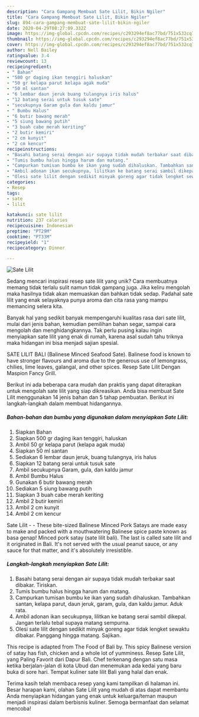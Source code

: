 ```yaml
---
description: "Cara Gampang Membuat Sate Lilit, Bikin Ngiler"
title: "Cara Gampang Membuat Sate Lilit, Bikin Ngiler"
slug: 894-cara-gampang-membuat-sate-lilit-bikin-ngiler
date: 2020-04-29T08:27:09.332Z
image: https://img-global.cpcdn.com/recipes/c293294ef8ac77bd/751x532cq70/sate-lilit-foto-resep-utama.jpg
thumbnail: https://img-global.cpcdn.com/recipes/c293294ef8ac77bd/751x532cq70/sate-lilit-foto-resep-utama.jpg
cover: https://img-global.cpcdn.com/recipes/c293294ef8ac77bd/751x532cq70/sate-lilit-foto-resep-utama.jpg
author: Nell Bailey
ratingvalue: 3.4
reviewcount: 13
recipeingredient:
- " Bahan"
- "500 gr daging ikan tenggiri haluskan"
- "50 gr kelapa parut kelapa agak muda"
- "50 ml santan"
- "6 lembar daun jeruk buang tulangnya iris halus"
- "12 batang serai untuk tusuk sate"
- "secukupnya Garam gula dan kaldu jamur"
- " Bumbu Halus"
- "6 butir bawang merah"
- "5 siung bawang putih"
- "3 buah cabe merah keriting"
- "2 butir kemiri"
- "2 cm kunyit"
- "2 cm kencur"
recipeinstructions:
- "Basahi batang serai dengan air supaya tidak mudah terbakar saat dibakar. Tiriskan."
- "Tumis bumbu halus hingga harum dan matang."
- "Campurkan tumisan bumbu ke ikan yang sudah dihaluskan. Tambahkan santan, kelapa parut, daun jeruk, garam, gula, dan kaldu jamur. Aduk rata."
- "Ambil adonan ikan secukupnya, lilitkan ke batang serai sambil dikepal. Jangan terlalu tebal supaya matang sempurna."
- "Olesi sate lilit dengan sedikit minyak goreng agar tidak lengket sewaktu dibakar. Panggang hingga matang. Sajikan."
categories:
- Resep
tags:
- sate
- lilit

katakunci: sate lilit 
nutrition: 237 calories
recipecuisine: Indonesian
preptime: "PT29M"
cooktime: "PT33M"
recipeyield: "1"
recipecategory: Dinner

---
```



![Sate Lilit](https://img-global.cpcdn.com/recipes/c293294ef8ac77bd/751x532cq70/sate-lilit-foto-resep-utama.jpg)

Sedang mencari inspirasi resep sate lilit yang unik? Cara membuatnya memang tidak terlalu sulit namun tidak gampang juga. Jika keliru mengolah maka hasilnya tidak akan memuaskan dan bahkan tidak sedap. Padahal sate lilit yang enak selayaknya punya aroma dan cita rasa yang mampu memancing selera kita.

Banyak hal yang sedikit banyak mempengaruhi kualitas rasa dari sate lilit, mulai dari jenis bahan, kemudian pemilihan bahan segar, sampai cara mengolah dan menghidangkannya. Tak perlu pusing kalau ingin menyiapkan sate lilit yang enak di rumah, karena asal sudah tahu triknya maka hidangan ini bisa menjadi sajian spesial.

SATE LILIT BALI (Balinese Minced Seafood Sate). Balinese food is known to have stronger flavours and aroma due to the generous use of lemongrass, chilies, lime leaves, galangal, and other spices. Resep Sate Lilit Dengan Maspion Fancy Grill.


Berikut ini ada beberapa cara mudah dan praktis yang dapat diterapkan untuk mengolah sate lilit yang siap dikreasikan. Anda bisa membuat Sate Lilit menggunakan 14 jenis bahan dan 5 tahap pembuatan. Berikut ini langkah-langkah dalam membuat hidangannya.

<!--inarticleads1-->

##### Bahan-bahan dan bumbu yang digunakan dalam menyiapkan Sate Lilit:

1. Siapkan  Bahan
1. Siapkan 500 gr daging ikan tenggiri, haluskan
1. Ambil 50 gr kelapa parut (kelapa agak muda)
1. Siapkan 50 ml santan
1. Sediakan 6 lembar daun jeruk, buang tulangnya, iris halus
1. Siapkan 12 batang serai untuk tusuk sate
1. Ambil secukupnya Garam, gula, dan kaldu jamur
1. Ambil  Bumbu Halus
1. Gunakan 6 butir bawang merah
1. Sediakan 5 siung bawang putih
1. Siapkan 3 buah cabe merah keriting
1. Ambil 2 butir kemiri
1. Ambil 2 cm kunyit
1. Ambil 2 cm kencur


Sate Lilit - - These bite-sized Balinese Minced Pork Satays are made easy to make and packed with a mouthwatering Balinese spice paste known as basa genap! Minced pork satay (sate lilit bali). The last is called sate lilit and it originated in Bali. It&#39;s not served with the usual peanut sauce, or any sauce for that matter, and it&#39;s absolutely irresistible. 

<!--inarticleads2-->

##### Langkah-langkah menyiapkan Sate Lilit:

1. Basahi batang serai dengan air supaya tidak mudah terbakar saat dibakar. Tiriskan.
1. Tumis bumbu halus hingga harum dan matang.
1. Campurkan tumisan bumbu ke ikan yang sudah dihaluskan. Tambahkan santan, kelapa parut, daun jeruk, garam, gula, dan kaldu jamur. Aduk rata.
1. Ambil adonan ikan secukupnya, lilitkan ke batang serai sambil dikepal. Jangan terlalu tebal supaya matang sempurna.
1. Olesi sate lilit dengan sedikit minyak goreng agar tidak lengket sewaktu dibakar. Panggang hingga matang. Sajikan.


This recipe is adapted from The Food of Bali by. This spicy Balinese version of satay has fish, chicken and a whole lot of yumminess. Resep Sate Lilit, yang Paling Favorit dari Dapur Bali. Chef terkenang dengan satu masa ketika berjalan-jalan di kota Ubud dan menemukan ada kedai yang baru buka di sore hari. Tempat kuliner sate lilit Bali yang halal dan enak. 

Terima kasih telah membaca resep yang kami tampilkan di halaman ini. Besar harapan kami, olahan Sate Lilit yang mudah di atas dapat membantu Anda menyiapkan hidangan yang enak untuk keluarga/teman maupun menjadi inspirasi dalam berbisnis kuliner. Semoga bermanfaat dan selamat mencoba!
